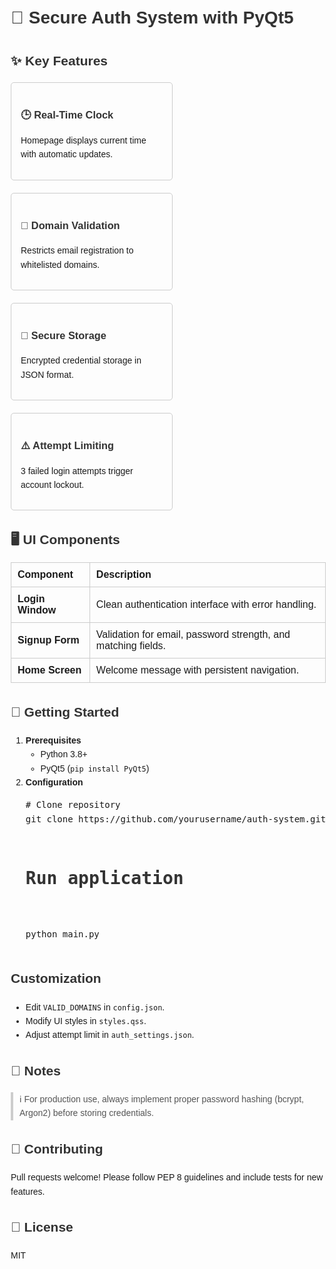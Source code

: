 <!DOCTYPE html>
<html lang="en">
<head>
    <meta charset="UTF-8">
    <meta name="viewport" content="width=device-width, initial-scale=1.0">
    <title>Secure Auth System with PyQt5</title>
    <style>
        body {
            font-family: Arial, sans-serif;
            margin: 20px;
            line-height: 1.6;
        }
        h1, h2, h3 {
            color: #333;
        }
        .features-grid {
            display: flex;
            flex-wrap: wrap;
            gap: 20px;
        }
        .feature-card {
            border: 1px solid #ccc;
            border-radius: 5px;
            padding: 15px;
            width: 45%;
        }
        table {
            width: 100%;
            border-collapse: collapse;
            margin: 20px 0;
        }
        th, td {
            border: 1px solid #ccc;
            padding: 10px;
            text-align: left;
        }
        blockquote {
            border-left: 4px solid #ccc;
            padding-left: 10px;
            margin: 10px 0;
            color: #555;
        }
    </style>
</head>
<body>

<h1>🔐 Secure Auth System with PyQt5</h1>

<h2>✨ Key Features</h2>
<div class="features-grid">
    <div class="feature-card">
        <h3>🕒 Real-Time Clock</h3>
        <p>Homepage displays current time with automatic updates.</p>
    </div>
    <div class="feature-card">
        <h3>📧 Domain Validation</h3>
        <p>Restricts email registration to whitelisted domains.</p>
    </div>
    <div class="feature-card">
        <h3>🔐 Secure Storage</h3>
        <p>Encrypted credential storage in JSON format.</p>
    </div>
    <div class="feature-card">
        <h3>⚠️ Attempt Limiting</h3>
        <p>3 failed login attempts trigger account lockout.</p>
    </div>
</div>

<h2>🖥️ UI Components</h2>
<table>
    <tr>
        <th>Component</th>
        <th>Description</th>
    </tr>
    <tr>
        <td><strong>Login Window</strong></td>
        <td>Clean authentication interface with error handling.</td>
    </tr>
    <tr>
        <td><strong>Signup Form</strong></td>
        <td>Validation for email, password strength, and matching fields.</td>
    </tr>
    <tr>
        <td><strong>Home Screen</strong></td>
        <td>Welcome message with persistent navigation.</td>
    </tr>
</table>

<h2>🚀 Getting Started</h2>
<ol>
    <li><strong>Prerequisites</strong>
        <ul>
            <li>Python 3.8+</li>
            <li>PyQt5 (<code>pip install PyQt5</code>)</li>
        </ul>
    </li>
    <li><strong>Configuration</strong>
        <pre>
# Clone repository
git clone https://github.com/yourusername/auth-system.git

# Run application
python main.py
        </pre>
    </li>
</ol>

<h2>Customization</h2>
<ul>
    <li>Edit <code>VALID_DOMAINS</code> in <code>config.json</code>.</li>
    <li>Modify UI styles in <code>styles.qss</code>.</li>
    <li>Adjust attempt limit in <code>auth_settings.json</code>.</li>
</ul>

<h2>📝 Notes</h2>
<blockquote>
    <p>ℹ️ For production use, always implement proper password hashing (bcrypt, Argon2) before storing credentials.</p>
</blockquote>

<h2>💖 Contributing</h2>
<p>Pull requests welcome! Please follow PEP 8 guidelines and include tests for new features.</p>

<h2>📄 License</h2>
<p>MIT</p>

</body>
</html>
